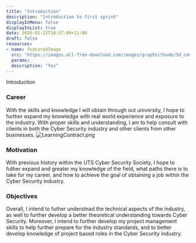 ```yaml
---
title: "Introduction"
description: "Introduction to first sprint"
displayInMenu: false
displayInList: true
date: 2020-01-22T10:57:09+11:00
draft: false
resources:
- name: featuredImage
  src: "https://images.all-free-download.com/images/graphicthumb/3d_computer_network_connection_picture_11_168643.jpg"
  params:
  description: "Yes"
---
```

Introduction
<br>
<h3> Career </h3>
With the skills and knowledge I will obtain through out university, I hope to further expand my knowledge with real world experience and exposure to the industry. With proper skills and 
understanding, I am to help consult with clients in both the Cyber Security industry and other clients from other businesses. 
<img src="/img/LearningContract.png" alt="LearningContract.png">
<br>
<h3> Motivation </h3>
With previous history within the UTS Cyber Security Society, I hope to futher expand and greater my knowledge of the field, what paths there is to take for my career, and how to achieve
the goal of obtaining a job within the Cyber Security industry.
<br>
<h3> Objectives </h3>
Overall, I intend to futher understnad the technical aspects of the industry, as well to further develop a better theoretical understanding towards Cyber Security. Moreover, I intend to 
further develop my project management skills to help further prepare for the industry standards, and to better develop knowledge of project based roles in the Cyber Security industry.
